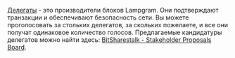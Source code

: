 [Делегаты](introduction/witness) - это производители блоков Lampgram. Они подтверждают транзакции и обеспечивают безопасность сети. Вы можете проголосовать за стольких делегатов, за скольких пожелаете, и все они получат одинаковое количество голосов. Предлагаемые кандидатуры делегатов можно найти здесь: [BitSharestalk - Stakeholder Proposals Board](https://bitsharestalk.org/index.php/board,75.0.html).